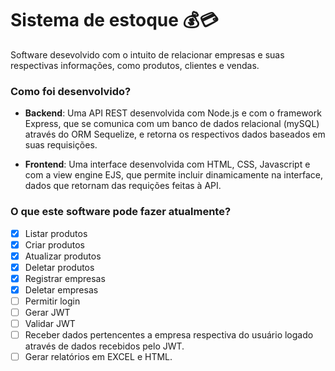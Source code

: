 # Sistema de estoque :moneybag::credit_card:
Software desevolvido com o intuito de relacionar empresas e suas respectivas informações, como produtos, clientes e vendas.


### Como foi desenvolvido?
* **Backend**: Uma API REST desenvolvida com Node.js e com o framework Express, que se comunica com um banco de dados relacional (mySQL) através do ORM Sequelize, e retorna os respectivos dados baseados em suas requisições.

* **Frontend**: Uma interface desenvolvida com HTML, CSS, Javascript e com a view engine EJS, que permite incluir dinamicamente na interface, dados que retornam das requições feitas à API.


### O que este software pode fazer atualmente?
- [X] Listar produtos
- [X] Criar produtos
- [X] Atualizar produtos
- [X] Deletar produtos
- [X] Registrar empresas
- [X] Deletar empresas
- [ ] Permitir login
- [ ] Gerar JWT
- [ ] Validar JWT
- [ ] Receber dados pertencentes a empresa respectiva do usuário logado através de dados recebidos pelo JWT.
- [ ] Gerar relatórios em EXCEL e HTML.
